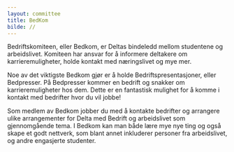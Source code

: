 ```yaml
---
layout: committee
title: BedKom
bilde: //
---
```

Bedriftskomiteen, eller Bedkom, er Deltas bindeledd mellom studentene og arbeidslivet. Komiteen har ansvar for å informere deltakere om karrieremuligheter, holde kontakt med næringslivet og mye mer. 

Noe av det viktigste Bedkom gjør er å holde Bedriftspresentasjoner, eller Bedpresser. På Bedpresser kommer en bedrift og snakker om karrieremuligheter hos dem. Dette er en fantastisk mulighet for å komme i kontakt med bedrifter hvor du vil jobbe! 

Som medlem av Bedkom jobber du med å kontakte bedrifter og arrangere ulike arrangementer for Delta med Bedrift og arbeidslivet som gjennomgående tema. I Bedkom kan man både lære mye nye ting og også skape et godt nettverk, som blant annet inkluderer personer fra arbeidslivet, og andre engasjerte studenter.